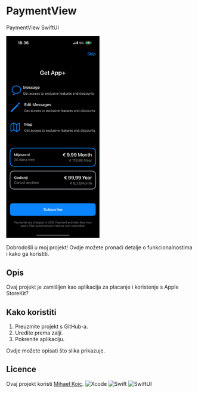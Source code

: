 # PaymentView
PaymentView SwiftUI

<img src="Simulator.png" alt="Opis slike" width="250"/>

Dobrodošli u moj projekt! Ovdje možete pronaći detalje o funkcionalnostima i kako ga koristiti.

## Opis

Ovaj projekt je zamišljen kao aplikacija za placanje i koristenje s Apple StoreKit?

## Kako koristiti

1. Preuzmite projekt s GitHub-a.
2. Uredite prema zalji. 
3. Pokrenite aplikaciju.

Ovdje možete opisati što slika prikazuje.

## Licence

Ovaj projekt koristi <a href="https://github.com/Mihael-Koic">Mihael Koic</a>.
![Xcode](https://img.shields.io/badge/Xcode-1575F9?style=for-the-badge&logo=xcode&logoColor=white)
![Swift](https://img.shields.io/badge/Swift-FA7343?style=for-the-badge&logo=swift&logoColor=white)
![SwiftUI](https://img.shields.io/badge/SwiftUI-007AFF?style=for-the-badge&logo=swift&logoColor=white)

